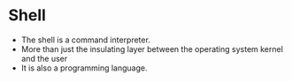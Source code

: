 # Shell

- The shell is a command interpreter.
- More than just the insulating layer between the operating system kernel and the user
- It is also a programming language. 
